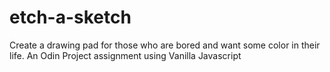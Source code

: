 # etch-a-sketch
Create a drawing pad for those who are bored and want some color in their life. An Odin Project assignment using Vanilla Javascript

